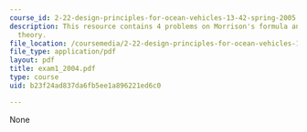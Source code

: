 ```yaml
---
course_id: 2-22-design-principles-for-ocean-vehicles-13-42-spring-2005
description: This resource contains 4 problems on Morrison's formula and LTI system
  theory.
file_location: /coursemedia/2-22-design-principles-for-ocean-vehicles-13-42-spring-2005/b23f24ad837da6fb5ee1a896221ed6c0_exam1_2004.pdf
file_type: application/pdf
layout: pdf
title: exam1_2004.pdf
type: course
uid: b23f24ad837da6fb5ee1a896221ed6c0

---
```

None